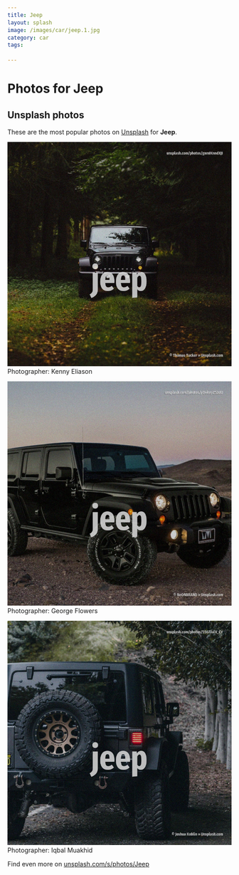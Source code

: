 ```yaml
---
title: Jeep
layout: splash
image: /images/car/jeep.1.jpg
category: car
tags:

---
```

# Photos for Jeep
 
## Unsplash photos
These are the most popular photos on [Unsplash](https://unsplash.com) for **Jeep**.
 
![Jeep](/images/car/jeep.1.jpg)
Photographer:  Kenny Eliason
 
![Jeep](/images/car/jeep.2.jpg)
Photographer:  George Flowers
 
![Jeep](/images/car/jeep.3.jpg)
Photographer:  Iqbal Muakhid
 
Find even more on [unsplash.com/s/photos/Jeep](https://unsplash.com/s/photos/Jeep)
 
